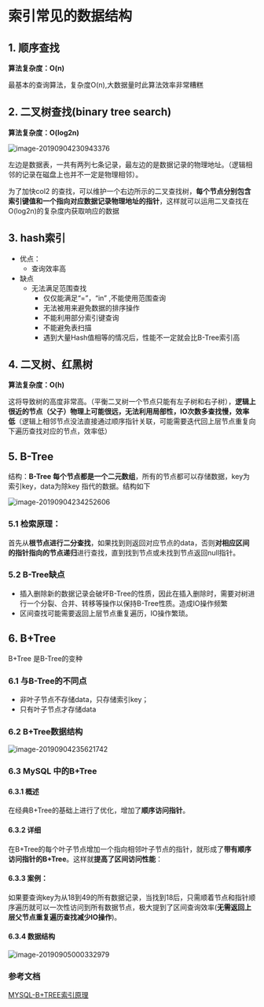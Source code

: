 # 索引常见的数据结构

## 1. 顺序查找

**算法复杂度：O(n)**

最基本的查询算法，复杂度O(n),大数据量时此算法效率非常糟糕

## 2. 二叉树查找(binary tree search) 

**算法复杂度：O(log2n)**

![image-20190904230943376](https://gitee.com/zszdevelop/blogimage/raw/master/img/image-20190904230943376.png)

左边是数据表，一共有两列七条记录，最左边的是数据记录的物理地址。（逻辑相邻的记录在磁盘上也并不一定是物理相邻）。

为了加快col2 的查找，可以维护一个右边所示的二叉查找树，**每个节点分别包含索引键值和一个指向对应数据记录物理地址的指针**，这样就可以运用二叉查找在O(log2n)的复杂度内获取响应的数据

## 3. hash索引

- 优点：
  - 查询效率高
- 缺点
  - 无法满足范围查找
    - 仅仅能满足“=”，“in” ,不能使用范围查询
    - 无法被用来避免数据的排序操作
    - 不能利用部分索引键查询
    - 不能避免表扫描
    - 遇到大量Hash值相等的情况后，性能不一定就会比B-Tree索引高

## 4. 二叉树、红黑树

**算法复杂度：O(h)**

这将导致树的高度非常高。（平衡二叉树一个节点只能有左子树和右子树），**逻辑上很近的节点（父子）物理上可能很远，无法利用局部性，IO次数多查找慢，效率低**（逻辑上相邻节点没法直接通过顺序指针关联，可能需要迭代回上层节点重复向下遍历查找对应的节点，效率低）

## 5. B-Tree

结构：**B-Tree 每个节点都是一个二元数组**，所有的节点都可以存储数据，key为索引key，data为除key 指代的数据。结构如下

![image-20190904234252606](https://gitee.com/zszdevelop/blogimage/raw/master/img/image-20190904234252606.png)

### 5.1 检索原理：

首先从**根节点进行二分查找**，如果找到则返回对应节点的data，否则**对相应区间的指针指向的节点递归**进行查找，直到找到节点或未找到节点返回null指针。

### 5.2 B-Tree缺点

- 插入删除新的数据记录会破坏B-Tree的性质，因此在插入删除时，需要对树进行一个分裂、合并、转移等操作以保持B-Tree性质。造成IO操作频繁
- 区间查找可能需要返回上层节点重复遍历，IO操作繁琐。

## 6. B+Tree

B+Tree 是B-Tree的变种

### 6.1 与B-Tree的不同点

- 非叶子节点不存储data，只存储索引key；
- 只有叶子节点才存储data

### 6.2 B+Tree数据结构

![image-20190904235621742](https://gitee.com/zszdevelop/blogimage/raw/master/img/image-20190904235621742.png)



### 6.3 MySQL 中的B+Tree

#### 6.3.1 概述

在经典B+Tree的基础上进行了优化，增加了**顺序访问指针**。

#### 6.3.2 详细

在B+Tree的每个叶子节点增加一个指向相邻叶子节点的指针，就形成了**带有顺序访问指针的B+Tree**。这样就**提高了区间访问性能**：

#### 6.3.3 案例：

如果要查询key为从18到49的所有数据记录，当找到18后，只需顺着节点和指针顺序遍历就可以一次性访问到所有数据节点，极大提到了区间查询效率(**无需返回上层父节点重复遍历查找减少IO操作**)。

#### 6.3.4 数据结构

![image-20190905000332979](https://gitee.com/zszdevelop/blogimage/raw/master/img/image-20190905000332979.png)

### 参考文档

[MYSQL-B+TREE索引原理](https://www.jianshu.com/p/486a514b0ded)

